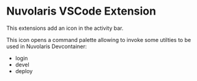 # Nuvolaris VSCode Extension

This extensions add an icon in the activity bar.

This icon opens a command palette allowing to invoke some utilties to be used in Nuvolaris Devcontainer:

- login
- devel
- deploy



